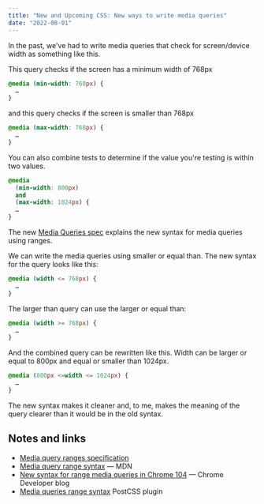 ```yaml
---
title: "New and Upcoming CSS: New ways to write media queries"
date: "2022-08-01"
---
```


In the past, we've had to write media queries that check for screen/device width as something like this.

This query checks if the screen has a minimum width of 768px

```css
@media (min-width: 768px) {
  …
}
```

and this query checks if the screen is smaller than 768px

```css
@media (max-width: 768px) {
  …
}
```

You can also combine tests to determine if the value you're testing is within two values.

```css
@media 
  (min-width: 800px)
  and
  (max-width: 1024px) {
  …
}
```

The new [Media Queries spec](https://www.w3.org/TR/mediaqueries-4/#mq-range-context) explains the new syntax for media queries using ranges.

We can write the media queries using smaller or equal than. The new syntax for the query looks like this:

```css
@media (width <= 768px) {
  …
}
```

The larger than query can use the larger or equal than:

```css
@media (width >= 768px) {
  …
}
```

And the combined query can be rewritten like this. Width can be larger or equal to 800px and equal or smaller than 1024px.

```css
@media (800px <=width <= 1024px) {
  …
}
```

The new syntax makes it cleaner and, to me, makes the meaning of the query clearer than it would be in the old syntax.

## Notes and links

- [Media query ranges specification](https://www.w3.org/TR/mediaqueries-5/#mq-range-context)
- [Media query range syntax](https://developer.mozilla.org/en-US/docs/Web/CSS/Media_Queries/Using_media_queries#syntax_improvements_in_level_4) — MDN
- [New syntax for range media queries in Chrome 104](https://developer.chrome.com/blog/media-query-range-syntax/) — Chrome Developer blog
- [Media queries range syntax](https://github.com/postcss/postcss-media-minmax) PostCSS plugin

